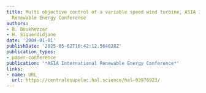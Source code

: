 ```yaml
---
title: Multi objective control of a variable speed wind turbine, ASIA International
  Renewable Energy Conference
authors:
- B. Boukhezzar
- H. Siguerdidjane
date: '2004-01-01'
publishDate: '2025-05-02T10:42:12.564028Z'
publication_types:
- paper-conference
publication: '*ASIA International Renewable Energy Conference*'
links:
- name: URL
  url: https://centralesupelec.hal.science/hal-03976923/
---
```


